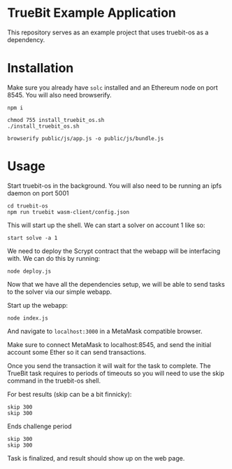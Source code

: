 # TrueBit Example Application

This repository serves as an example project that uses truebit-os as a dependency.

# Installation

Make sure you already have `solc` installed and an Ethereum node on port 8545. You will also need browserify.

```
npm i

chmod 755 install_truebit_os.sh
./install_truebit_os.sh

browserify public/js/app.js -o public/js/bundle.js
```

# Usage

Start truebit-os in the background. You will also need to be running an ipfs daemon on port 5001

```
cd truebit-os
npm run truebit wasm-client/config.json
```

This will start up the shell. We can start a solver on account 1 like so:
```
start solve -a 1
```

We need to deploy the Scrypt contract that the webapp will be interfacing with. We can do this by running:

```
node deploy.js
```

Now that we have all the dependencies setup,  we will be able to send tasks to the solver via our simple webapp.

Start up the webapp:
```
node index.js
```

And navigate to `localhost:3000` in a MetaMask compatible browser.

Make sure to connect MetaMask to localhost:8545, and send the initial account some Ether so it can send transactions.

Once you send the transaction it will wait for the task to complete. The TrueBit task requires to periods of timeouts so you will need to use the skip command in the truebit-os shell.

For best results (skip can be a bit finnicky):
```
skip 300
skip 300
```

Ends challenge period

```
skip 300
skip 300
```

Task is finalized, and result should show up on the web page.

